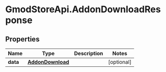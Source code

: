 # GmodStoreApi.AddonDownloadResponse

## Properties

Name | Type | Description | Notes
------------ | ------------- | ------------- | -------------
**data** | [**AddonDownload**](AddonDownload.md) |  | [optional] 


